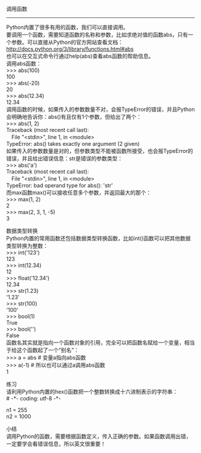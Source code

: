 调用函数  
________________________________________  
Python内置了很多有用的函数，我们可以直接调用。  
要调用一个函数，需要知道函数的名称和参数，比如求绝对值的函数abs，只有一个参数。可以直接从Python的官方网站查看文档：  
http://docs.python.org/3/library/functions.html#abs  
也可以在交互式命令行通过help(abs)查看abs函数的帮助信息。  
调用abs函数：  
\>>> abs(100)  
100  
\>>> abs(-20)  
20  
\>>> abs(12.34)  
12.34  
调用函数的时候，如果传入的参数数量不对，会报TypeError的错误，并且Python会明确地告诉你：abs()有且仅有1个参数，但给出了两个：  
\>>> abs(1, 2)  
Traceback (most recent call last):  
　File "\<stdin\>", line 1, in \<module\>  
TypeError: abs() takes exactly one argument (2 given)  
如果传入的参数数量是对的，但参数类型不能被函数所接受，也会报TypeError的错误，并且给出错误信息：str是错误的参数类型：  
\>>> abs('a')  
Traceback (most recent call last):  
　File "\<stdin\>", line 1, in \<module\>  
TypeError: bad operand type for abs(): 'str'  
而max函数max()可以接收任意多个参数，并返回最大的那个：  
\>>> max(1, 2)  
2  
\>>> max(2, 3, 1, -5)  
3  

数据类型转换  
Python内置的常用函数还包括数据类型转换函数，比如int()函数可以把其他数据类型转换为整数：  
\>>> int('123')  
123  
\>>> int(12.34)  
12  
\>>> float('12.34')  
12.34  
\>>> str(1.23)  
'1.23'  
\>>> str(100)  
'100'  
\>>> bool(1)  
True  
\>>> bool('')  
False  
函数名其实就是指向一个函数对象的引用，完全可以把函数名赋给一个变量，相当于给这个函数起了一个“别名”：  
\>>> a = abs # 变量a指向abs函数  
\>>> a(-1) # 所以也可以通过a调用abs函数  
1  

练习  
请利用Python内置的hex()函数把一个整数转换成十六进制表示的字符串：  
\# -\*- coding: utf-8 -*-  

n1 = 255  
n2 = 1000  

小结  
调用Python的函数，需要根据函数定义，传入正确的参数。如果函数调用出错，一定要学会看错误信息，所以英文很重要！